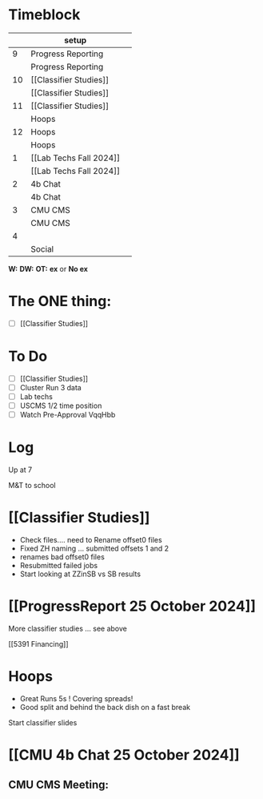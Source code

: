 # Timeblock

|     | setup                   |     |
| --- | ----------------------- | --- |
| 9   | Progress Reporting      |     |
|     | Progress Reporting      |     |
| 10  | [[Classifier Studies]]  |     |
|     | [[Classifier Studies]]  |     |
| 11  | [[Classifier Studies]]  |     |
|     | Hoops                   |     |
| 12  | Hoops                   |     |
|     | Hoops                   |     |
| 1   | [[Lab Techs Fall 2024]] |     |
|     | [[Lab Techs Fall 2024]] |     |
| 2   | 4b Chat                 |     |
|     | 4b Chat                 |     |
| 3   | CMU CMS                 |     |
|     | CMU CMS                 |     |
| 4   |                         |     |
|     | Social                  |     |

**W:**
**DW:**
**OT:**
**ex** or **No ex**

# The ONE thing: 
- [ ] [[Classifier Studies]]


# To Do
- [ ] [[Classifier Studies]]
- [ ] Cluster Run 3 data
- [ ] Lab techs
- [ ] USCMS 1/2 time position
- [ ] Watch Pre-Approval VqqHbb

# Log

Up at 7

M&T to school 

# [[Classifier Studies]]
- Check files.... need to Rename offset0 files
- Fixed ZH naming ... submitted offsets 1 and 2 
- renames bad offset0 files
- Resubmitted failed jobs
- Start looking at ZZinSB vs SB results


# [[ProgressReport 25 October 2024]]

More classifier studies ... see above

[[5391 Financing]]

# Hoops
- Great Runs 5s !  Covering spreads! 
- Good split and behind the back dish on a fast break

Start classifier slides

# [[CMU 4b Chat 25 October 2024]]

CMU CMS Meeting:
- 
